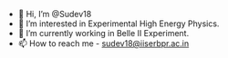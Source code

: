 - 👋 Hi, I’m @Sudev18
- 👀 I’m interested in Experimental High Energy Physics.
- 🌱 I’m currently working in Belle II Experiment.
- 📫 How to reach me - sudev18@iiserbpr.ac.in

<!---
Sudev18/Sudev18 is a ✨ special ✨ repository because its `README.md` (this file) appears on your GitHub profile.
You can click the Preview link to take a look at your changes.
--->
